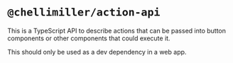 # `@chellimiller/action-api`

This is a TypeScript API to describe actions that can be passed into button components or other components that could execute it.

This should only be used as a dev dependency in a web app.
